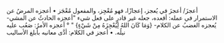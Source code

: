 أعجزَ/ أعجزَ في يُعجز، إعجازًا، فهو مُعْجِز، والمفعول مُعْجَز
• أعجزه المرضُ عن الاستمرار في عمله: أقعده، جعله غير قادرٍ على فعل شيء "أعجزه الحادثُ عن المشي- يُعجزه الغضبُ عن الكلام- {وَمَا كَانَ اللهُ لِيُعْجِزَهُ مِنْ شَيْءٍ} " ° أعجزه الأمرُ: صَعُب عليه نيلُه.
• أعجز في الكلام: أدَّى معانيه بأبلغ الأساليب